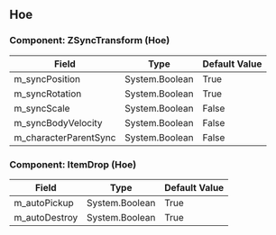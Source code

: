 ## Hoe

### Component: ZSyncTransform (Hoe)

|Field|Type|Default Value|
|---|---|---|
|m_syncPosition|System.Boolean|True|
|m_syncRotation|System.Boolean|True|
|m_syncScale|System.Boolean|False|
|m_syncBodyVelocity|System.Boolean|False|
|m_characterParentSync|System.Boolean|False|

### Component: ItemDrop (Hoe)

|Field|Type|Default Value|
|---|---|---|
|m_autoPickup|System.Boolean|True|
|m_autoDestroy|System.Boolean|True|

